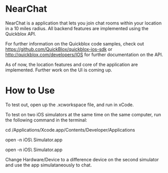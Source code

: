 # NearChat

NearChat is a application that lets you join chat rooms within your location in a 10 miles radius.
All backend features are implemented using the Quickblox API.

For further information on the Quickblox
code samples, check out https://github.com/QuickBlox/quickblox-ios-sdk or http://quickblox.com/developers/IOS
for further documentation on the API.

As of now, the location features and core of the application are implemented. Further work on the UI is coming up.

# How to Use

To test out, open up the .xcworkspace file, and run in xCode.

To test on two iOS simulators at the same time on the same computer, run the following command in the terminal:

cd /Applications/Xcode.app/Contents/Developer/Applications

open -n iOS\ Simulator.app

open -n iOS\ Simulator.app

Change Hardware/Device to a difference device on the second simulator and use the app simulataneously to chat.

